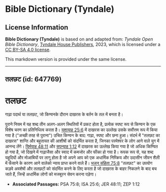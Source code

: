 # Bible Dictionary (Tyndale)

## License Information

**Bible Dictionary (Tyndale)** is based on and adapted from: _Tyndale Open Bible Dictionary_, [Tyndale House Publishers](https://tyndaleopenresources.com/), 2023, which is licensed under a [CC BY-SA 4.0 license](https://creativecommons.org/licenses/by-sa/4.0/legalcode.en).

This markdown version is provided under the same license.



--------------------------------

## तलछट (id: 647769)

तलछट
====

गाढ़ा पदार्थ या तलछट, जो किण्वनके दौरान दाखरस के बर्तन के तल में बनता है।

पुराने नियम में यह शब्द तीन अलग\-अलग स्थितियों में प्रकट होता है, प्रत्येक स्पष्ट रूप से किण्वन के एक विशेष चरण का प्रतिनिधित्व करता है। [यशायाह 25:6](https://ref.ly/Isa25:6) में दाखरस का उल्लेख उसके सर्वोत्तम रूप में किया गया है ("अच्छी तरह से पुराना") उचित किण्वन के बाद: गाढ़ा, स्पष्ट और छना हुआ। संदर्भ में "तलछट का दाखरस" शान्ति और बहुतायत की आशीषों को संदर्भित करता है, जिनका परमेश्वर के लोग आने वाले युग में आनन्द लेंगे। [यिर्मयाह 48:11](https://ref.ly/Jer48:11) और [सपन्याह 1:12](https://ref.ly/Zeph1:12) में दाखरस का उल्लेख किया गया है जो अधिक किण्वित हो गया है, जो दिखने में गाढ़ाजैसा और स्वाद में कमजोर और फीका हो गया है। रूपक रूप से, यह शब्द यहूदियों और मोआबियों पर लागू होता है जो अपने आप को एक अधार्मिक निष्क्रिय और उदासीन जीवन शैली में फँसाने के कारण आने वालेको न्याय प्राप्त करने वाले हैं। [भजन संहिता 75:8](https://ref.ly/Ps75:8) "तलछट" का उपयोग कड़वे अवशेषों और तलछटों को संदर्भित करने के लिए करता है जो दाखरस के बाहर निकलने के बाद बच जाते हैं, जिन्हें अधार्मिक लोगों को मजबूरन सेवन करना पड़ेगा।

* **Associated Passages:** PSA 75:8; ISA 25:6; JER 48:11; ZEP 1:12

